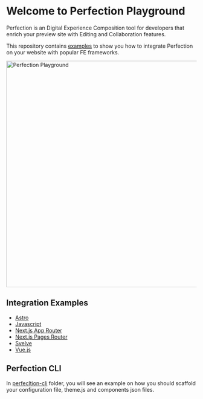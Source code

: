 # Welcome to Perfection Playground

Perfection is an Digital Experience Composition tool for developers that enrich your preview site with Editing and Collaboration features.

This repository contains [examples](https://github.com/perfectiondotdev/perfection/tree/main/examples) to show you how to integrate Perfection on your website with popular FE frameworks.

<img src="https://raw.githubusercontent.com/perfectiondotdev/perfection/main/assets/images/laptop.png" width="600" alt="Perfection Playground" />

## Integration Examples

- [Astro](https://github.com/perfectiondotdev/perfection/tree/main/examples/astro)
- [Javascript](https://github.com/perfectiondotdev/perfection/tree/main/examples/javascript)
- [Next.js App Router](https://github.com/perfectiondotdev/perfection/tree/main/examples/nextjs-app)
- [Next.js Pages Router](https://github.com/perfectiondotdev/perfection/tree/main/examples/nextjs-pages)
- [Svelve](https://github.com/perfectiondotdev/perfection/tree/main/examples/svelve)
- [Vue.js](https://github.com/perfectiondotdev/perfection/tree/main/examples/vuejs)

## Perfection CLI

In [perfecltion-cli](https://github.com/perfectiondotdev/perfection/tree/main/perfection-cli) folder, you will see an example on how you should scaffold your configuration file, theme.js and components json files.
